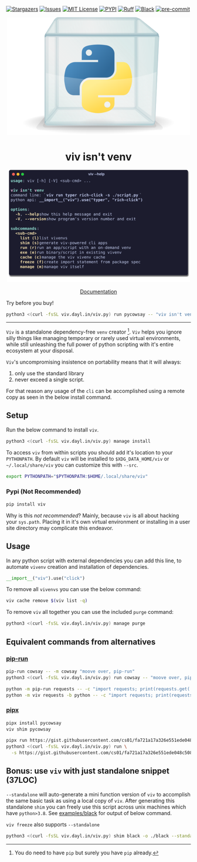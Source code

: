 <!-- badges -->
[![Stargazers][stars-shield]][stars-url]
[![Issues][issues-shield]][issues-url]
[![MIT License][license-shield]][license-url]
[![PYPI][pypi-shield]][pypi-url]
[![Ruff](https://img.shields.io/endpoint?url=https://raw.githubusercontent.com/astral-sh/ruff/main/assets/badge/v2.json)](https://github.com/astral-sh/ruff)
[![Black](https://img.shields.io/badge/code%20style-black-000000.svg)](https://github.com/psf/black)
[![pre-commit](https://img.shields.io/badge/pre--commit-enabled-brightgreen?logo=pre-commit&logoColor=white)](https://pre-commit.com)
<!--[![Conda][conda-shield]][conda-url]-->

<div align="center">
  <a href="https://github.com/daylinmorgan/viv">
    <img src="https://raw.githubusercontent.com/daylinmorgan/viv/main/assets/logo.svg" alt="Logo" width=500 >
  </a>
  <p align="center">
  <h1> viv isn't venv </h1>
  </p>
  <div align="center">
    <img
      src="https://raw.githubusercontent.com/daylinmorgan/viv/main/assets/viv-help.svg"
      alt="cli screenshot"
      width="500"
      >
  </div>
  <p align="center">
    <a href="https://viv.dayl.in">Documentation</a>
  </p>
</div>

Try before you buy!
```sh
python3 <(curl -fsSL viv.dayl.in/viv.py) run pycowsay -- "viv isn't venv\!"
```
---

`Viv` is a standalone dependency-free `venv` creator [^1].
`Viv` helps you ignore silly things like managing temporary or rarely used virtual environments,
while still unleashing the full power of python scripting with it's entire ecosystem at your disposal.

`Viv`'s uncompromising insistence on portability means that it will always:

1. only use the standard library
2. never exceed a single script.

For that reason any usage of the `cli` can be accomplished using a remote copy as seen in the below install command.

## Setup

Run the below command to install `viv`.

```sh
python3 <(curl -fsSL viv.dayl.in/viv.py) manage install
```

To access `viv` from within scripts you should add it's location to your `PYTHONPATH`.
By default `viv` will be installed to `$XDG_DATA_HOME/viv` or `~/.local/share/viv` you can customize this with `--src`.

```sh
export PYTHONPATH="$PYTHONPATH:$HOME/.local/share/viv"
```

### Pypi (Not Recommended)

```sh
pip install viv
```

Why is this *not recommended*? Mainly, because `viv` is all about hacking your `sys.path`.
Placing it in it's own virtual environment or installing in a user site directory may complicate this endeavor.

## Usage

In any python script with external dependencies you can add this line,
to automate `vivenv` creation and installation of dependencies.

```python
__import__("viv").use("click")
```

To remove all `vivenvs` you can use the below command:

```sh
viv cache remove $(viv list -q)
```

To remove `viv` all together you can use the included `purge` command:

```sh
python3 <(curl -fsSL viv.dayl.in/viv.py) manage purge
```
## Equivalent commands from alternatives

### [pip-run](https://github.com/jaraco/pip-run)


```sh
pip-run cowsay -- -m cowsay "moove over, pip-run"
python3 <(curl -fsSL viv.dayl.in/viv.py) run cowsay -- "moove over, pip-run"
```

```sh
python -m pip-run requests -- -c "import requests; print(requests.get('https://pypi.org/project/pip-run').status_code)"
python -m viv requests -b python -- -c "import requests; print(requests.get('https://pypi.org/project/viv').status_code)"
```

### [pipx](https://github.com/pypa/pipx/)

```sh
pipx install pycowsay
viv shim pycowsay
```

```sh
pipx run https://gist.githubusercontent.com/cs01/fa721a17a326e551ede048c5088f9e0f/raw/6bdfbb6e9c1132b1c38fdd2f195d4a24c540c324/pipx-demo.py
python3 <(curl -fsSL viv.dayl.in/viv.py) run \
  -s https://gist.githubusercontent.com/cs01/fa721a17a326e551ede048c5088f9e0f/raw/6bdfbb6e9c1132b1c38fdd2f195d4a24c540c324/pipx-demo.py
```

## Bonus: use `viv` with just standalone snippet (37LOC)

`--standalone` will auto-generate a mini function version of `viv` to accomplish the same basic task as using a local copy of `viv`.
After generating this standalone `shim` you can freely use this script across unix machines which have `python>3.8`.
See [examples/black](https://github.com/daylinmorgan/viv/blob/dev/examples/black) for output of below command.

`viv freeze` also supports `--standalone`

```sh
python3 <(curl -fsSL viv.dayl.in/viv.py) shim black -o ./black --standalone --freeze
```


[^1]: You do need to have `pip` but surely you have `pip` already.

<!-- [conda-shield]: https://img.shields.io/conda/vn/conda-forge/viv-->
<!-- [conda-url]: https://anaconda.org/conda-forge/viv -->
[pypi-shield]: https://img.shields.io/pypi/v/viv
[pypi-url]: https://pypi.org/project/viv
[stars-shield]: https://img.shields.io/github/stars/daylinmorgan/viv.svg
[stars-url]: https://github.com/daylinmorgan/viv/stargazers
[issues-shield]: https://img.shields.io/github/issues/daylinmorgan/viv.svg
[issues-url]: https://github.com/daylinmorgan/viv/issues
[license-shield]: https://img.shields.io/github/license/daylinmorgan/viv.svg
[license-url]: https://github.com/daylinmorgan/viv/blob/main/LICENSE
